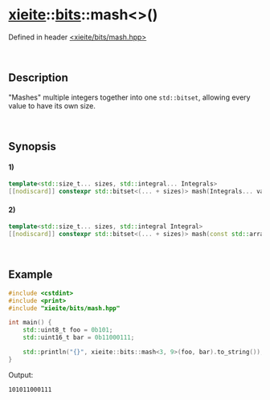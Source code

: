 # [xieite](../../xieite.md)\:\:[bits](../../bits.md)\:\:mash\<\>\(\)
Defined in header [<xieite/bits/mash.hpp>](../../../include/xieite/bits/mash.hpp)

&nbsp;

## Description
"Mashes" multiple integers together into one `std::bitset`, allowing every value to have its own size.

&nbsp;

## Synopsis
#### 1)
```cpp
template<std::size_t... sizes, std::integral... Integrals>
[[nodiscard]] constexpr std::bitset<(... + sizes)> mash(Integrals... values) noexcept;
```
#### 2)
```cpp
template<std::size_t... sizes, std::integral Integral>
[[nodiscard]] constexpr std::bitset<(... + sizes)> mash(const std::array<Integral, sizeof...(sizes)>& values) noexcept;
```

&nbsp;

## Example
```cpp
#include <cstdint>
#include <print>
#include "xieite/bits/mash.hpp"

int main() {
    std::uint8_t foo = 0b101;
    std::uint16_t bar = 0b11000111;

    std::println("{}", xieite::bits::mash<3, 9>(foo, bar).to_string());
}
```
Output:
```
101011000111
```
